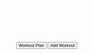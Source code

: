 


<head>
<style>

</style>
  <link rel="stylesheet" href="track.css">
</head>
<body>
<div class="workoutWrap">
  <header class="header">
    <h1 style="color:white;">Track Your Workout</h1>
    <h1> ‏‏‎ ‎</h1>
    <button onclick="plan()" class="planWorkout">Workout Plan</button>
    <button class="addWorkout">Add Workout</button>
    <h1>‎</h1>
</header>

<script src="track.js"></script>


<h1> </h1>
<!-- <div class="dropdown">
  <button onclick="parent.open('www.cnn.com)" class="dropbtn">Tips?</button>
  <h1>‎</h1>
  <div id="myDropdown" class="dropdown-content">
    <a href="#">Link 1</a>
    <button onclick="parent.open('www.cnn.com)" class="dropbtn">How to plan a workout</button>
    <input type=button onClick="parent.open('http://0.0.0.0:4001/formingworkout')" 
    value='How to plan a workout' >
    <button>test<button>
  </div> -->


<html>

</html>